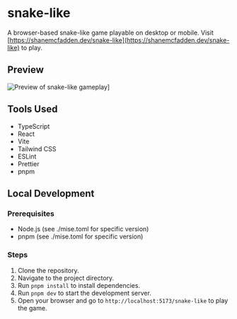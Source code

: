 # snake-like

A browser-based snake-like game playable on desktop or mobile. Visit [https://shanemcfadden.dev/snake-like](https://shanemcfadden.dev/snake-like) to play.

## Preview

![Preview of snake-like gameplay](./repository-assets/snake-like-preview.gif)]

## Tools Used

- TypeScript
- React
- Vite
- Tailwind CSS
- ESLint
- Prettier
- pnpm

## Local Development

### Prerequisites

- Node.js (see ./mise.toml for specific version)
- pnpm (see ./mise.toml for specific version)

### Steps

1. Clone the repository.
1. Navigate to the project directory.
1. Run `pnpm install` to install dependencies.
1. Run `pnpm dev` to start the development server.
1. Open your browser and go to `http://localhost:5173/snake-like` to play the game.
